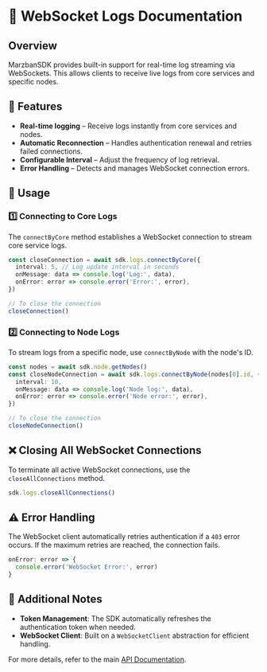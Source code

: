 # 📡 WebSocket Logs Documentation

## Overview

MarzbanSDK provides built-in support for real-time log streaming via WebSockets. This allows clients to receive live logs from core services and specific nodes.

## 📌 Features

- **Real-time logging** – Receive logs instantly from core services and nodes.
- **Automatic Reconnection** – Handles authentication renewal and retries failed connections.
- **Configurable Interval** – Adjust the frequency of log retrieval.
- **Error Handling** – Detects and manages WebSocket connection errors.

## 🔧 Usage

### 1️⃣ Connecting to Core Logs

The `connectByCore` method establishes a WebSocket connection to stream core service logs.

```typescript
const closeConnection = await sdk.logs.connectByCore({
  interval: 5, // Log update interval in seconds
  onMessage: data => console.log('Log:', data),
  onError: error => console.error('Error:', error),
})

// To close the connection
closeConnection()
```

### 2️⃣ Connecting to Node Logs

To stream logs from a specific node, use `connectByNode` with the node's ID.

```typescript
const nodes = await sdk.node.getNodes()
const closeNodeConnection = await sdk.logs.connectByNode(nodes[0].id, {
  interval: 10,
  onMessage: data => console.log('Node log:', data),
  onError: error => console.error('Node error:', error),
})

// To close the connection
closeNodeConnection()
```

## ❌ Closing All WebSocket Connections

To terminate all active WebSocket connections, use the `closeAllConnections` method.

```typescript
sdk.logs.closeAllConnections()
```

## ⚠️ Error Handling

The WebSocket client automatically retries authentication if a `403` error occurs. If the maximum retries are reached, the connection fails.

```typescript
onError: error => {
  console.error('WebSocket Error:', error)
}
```

## 📖 Additional Notes

- **Token Management**: The SDK automatically refreshes the authentication token when needed.
- **WebSocket Client**: Built on a `WebSocketClient` abstraction for efficient handling.

For more details, refer to the main [API Documentation](./API_DOCUMENTATION.md).

